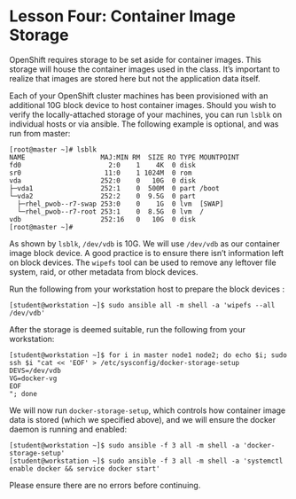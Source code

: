 # Lesson Four: Container Image Storage

OpenShift requires storage to be set aside for container images. This storage will house the container images used in the class. It’s important to realize that images are stored here but not the application data itself.

Each of your OpenShift cluster machines has been provisioned with an additional 10G block device to host container images. Should you wish to verify the locally-attached storage of your machines, you can run `lsblk` on individual hosts or via ansible. The following example is optional, and was run from master:
```
[root@master ~]# lsblk
NAME                   MAJ:MIN RM  SIZE RO TYPE MOUNTPOINT
fd0                      2:0    1    4K  0 disk
sr0                     11:0    1 1024M  0 rom  
vda                    252:0    0   10G  0 disk
├─vda1                 252:1    0  500M  0 part /boot
└─vda2                 252:2    0  9.5G  0 part
  ├─rhel_pwob--r7-swap 253:0    0    1G  0 lvm  [SWAP]
  └─rhel_pwob--r7-root 253:1    0  8.5G  0 lvm  /
vdb                    252:16   0   10G  0 disk
[root@master ~]#
```
As shown by `lsblk`, `/dev/vdb` is 10G. We will use `/dev/vdb` as our container image block device. A good practice is to ensure there isn’t information left on block devices. The `wipefs` tool can be used to remove any leftover file system, raid, or other metadata from block devices.

Run the following from your workstation host to prepare the block devices :
```
[student@workstation ~]$ sudo ansible all -m shell -a 'wipefs --all /dev/vdb'
```
After the storage is deemed suitable, run the following from your workstation:
```
[student@workstation ~]$ for i in master node1 node2; do echo $i; sudo ssh $i "cat << 'EOF' > /etc/sysconfig/docker-storage-setup
DEVS=/dev/vdb
VG=docker-vg
EOF
"; done
```
We will now run `docker-storage-setup`, which controls how container image data is stored (which we specified above), and we will ensure the docker daemon is running and enabled:
```
[student@workstation ~]$ sudo ansible -f 3 all -m shell -a 'docker-storage-setup'
[student@workstation ~]$ sudo ansible -f 3 all -m shell -a 'systemctl enable docker && service docker start'
```
Please ensure there are no errors before continuing.
